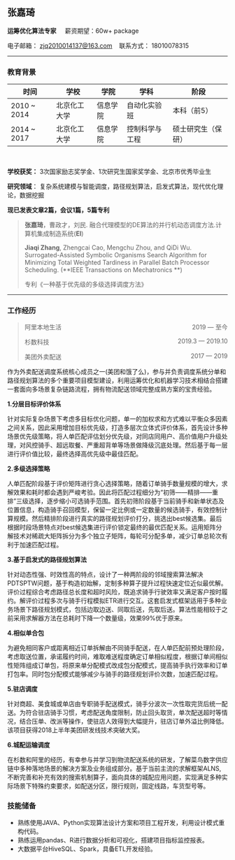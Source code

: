 ## 张嘉琦

**运筹优化算法专家**         &nbsp;&nbsp;&nbsp;          薪资期望：60w+ package

电子邮箱： zjq2010014137@163.com   &nbsp;&nbsp;     联系方式： 18010078315

----

### 教育背景

| 时间        | 学校         | 学院     | 学科           | 阶段               |
| ----------- | ------------ | -------- | -------------- | ------------------ |
| 2010 ~ 2014 | 北京化工大学 | 信息学院 | 自动化实验班   | 本科（前5）        |
| 2014 ~ 2017 | 北京化工大学 | 信息学院 | 控制科学与工程 | 硕士研究生（保研） |

<br/>

**学校获奖：** 3次国家励志奖学金、1次研究生国家奖学金、北京市优秀毕业生

**研究领域**： 复杂系统建模与智能调度，路径规划算法，启发式算法，现代优化理论，数据挖掘

**现已发表文章2篇，会议1篇，5篇专利**

> **张嘉琦**，曹政才，刘民. 融合代理模型的DE算法的并行机动态调度方法.计算机集成制造系统(**EI**)
>
> **Jiaqi Zhang**, Zhengcai Cao, Mengchu Zhou, and QiDi Wu. Surrogated-Assisted Symbolic Organisms Search Algorithm for Minimizing Total Weighted Tardiness in Parallel Batch Processor Scheduling. (**IEEE Transactions on Mechatronics **)  
>
> 专利《一种基于优先级的多级选择调度方法》

---

### 工作经历

> <p style="text-align:left;">阿里本地生活<span style="float:right;">2019 — 至今</span></p>
> <p style="text-align:left;">杉数科技<span style="float:right;">2019.3 — 2019.10</span></p>
> <p style="text-align:left;">美团外卖配送<span style="float:right;">2017 — 2019</span></p>


作为外卖配送调度系统核心成员之一(美团和饿了么)，参与并负责调度系统分单和路径规划算法的多个重要项目模型建设，利用运筹优化和机器学习技术相结合搭建一套面向多场景复杂链路流程，拥有物流配送领域完整成熟方案的宝贵经验。


**1.分层目标评价体系**

针对实际复杂场景下考虑多目标优化问题，单一的加权求和方式难以平衡众多因素之间关系，因此采用增加目标优先级，打造多层次立体式评价体系，首先设计多种场景优先级策略，将人单匹配评估划分优先级，对同店同用户、高价值用户升级处理，对风控骑手、超远取餐、严重超背单等场景做降级沉底处理。然后基于每一层进行评价值比较，最终选择高优先级中最佳匹配。

**2.多级选择策略**

人单匹配阶段基于评价矩阵进行贪心选择策略，随着订单骑手数量规模的增大，求解效果和耗时都会遇到严峻考验。因此将匹配过程细分为“初筛——精排——重排”三级选择，逐步缩小可选骑手范围。首先初筛阶段基于当前骑手和新单状态及位置信息，构造骑手召回模型，保留一定比例或一定数量的候选骑手，有效控制计算规模。然后精排阶段进行真实的路径规划评价打分，挑选出best候选集。最后根据时段场景特点对best候选集进行评价锁定最终的最优匹配关系。运用矩阵分解技术对稀疏大矩阵拆分为多个独立子矩阵，每轮可分配多单，减少订单总轮次有利于加速匹配过程。

**3.基于启发式的路径规划算法**

针对动态性强、时效性高的特点，设计了一种两阶段的邻域搜索算法解决PDTSPTW问题，基于构造初始解，定制多种算子提升过程快速定位近似最优解。评价过程综合考虑路径总长度和超时风险，既追求骑手行驶效率又满足客户按时履约。解评价过程多次与骑手行程模拟ETR进行交互。这套启发式框架适用于多种业务场景下路径规划模式，包括边取边送、同取后送，先取后送。算法性能相较于之前采用求解器方法在总耗时下降一个数量级，效果99%优于原来。

**4.相似单合包**

为避免相同客户或距离相近订单拆解由不同骑手配送，在人单匹配前预处理阶段，考虑取送位置，承诺履约时间，难取难送程度确定订单相似程度，根据订单间相似性矩阵组成订单包，将原来单分配模式改成包分配模式，提高骑手执行效率和订单打包率。同时包分配模式能够减少与骑手的路径规划评价次数，加速匹配过程。

**5.驻店调度**

针对商超、美食城或单店由专职骑手配送模式，骑手分波次一次性取完货后统一配送。为符合驻店骑手习惯，考虑配送角度限制，防止回头取货，单次配送超时等情况，结合压单、改派等操作，使驻店人效得到大幅提升，驻店订单外溢比例降低。该项目获得2018上半年美团研发线技术突破大奖。

**6.城配运输调度**

在杉数和阿里的经历，有幸参与并学习到物流配送系统的研发，了解菜鸟数字供应链中多种落地场景的解决方案及业务组成部分。基于当前主流的求解框架ALNS, 不断完善和补充有效的搜索机制算子，面向具体的城配应用问题，实现满足多种实际场景下特殊约束要求，如配送分区，限行规则，固定线路，车货型号等。



### 技能储备

- 熟练使用JAVA、Python实现算法设计方案和项目工程开发，利用设计模式重构代码。
- 熟练运用pandas、R进行数据分析和可视化，搭建项目指标监控报表。
- 大数据平台HiveSQL、Spark，具备ETL开发经验。

